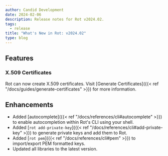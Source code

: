 ```yaml
---
author: Candid Development
date: 2024-02-06
description: Release notes for Rot v2024.02.
tags:
  - release
title: "What's New in Rot: v2024.02"
type: blog
---
```


## Features

### X.509 Certificates

Rot can now create X.509 certificates.  Visit [Generate Certificates]({{< ref "/docs/guides/generate-certificates" >}}) for more information.

## Enhancements

- Added [autocomplete]({{< ref "/docs/references/cli#autocomplete" >}}) to enable autocompletion within Rot's CLI using your shell.
- Added [`rot add-private-key`]({{< ref "/docs/references/cli#add-private-key" >}}) to generate private keys and add them to Rot.
- Added [`rot pem`]({{< ref "/docs/references/cli#pem" >}}) to import/export PEM formatted keys.
- Updated all libraries to the latest version.
